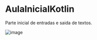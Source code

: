 # AulaInicialKotlin
Parte inicial de entradas e saida de textos. <br>

![image](https://user-images.githubusercontent.com/69040085/219877174-c857ae48-318f-41fa-842a-91293ad227fb.png)
